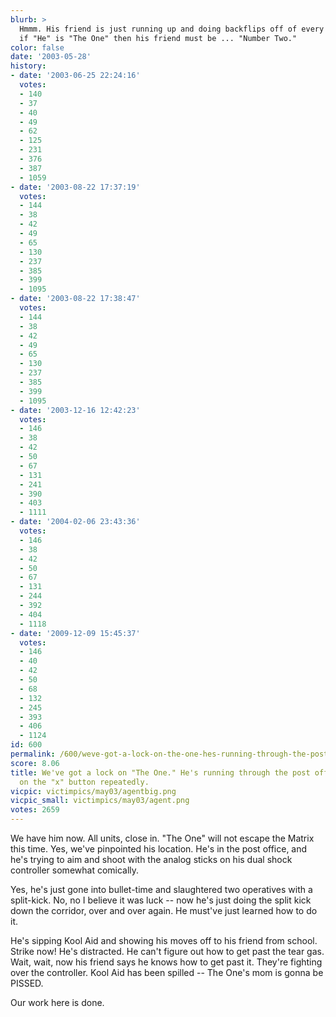 ```yaml
---
blurb: >
  Hmmm. His friend is just running up and doing backflips off of every wall. I suppose
  if "He" is "The One" then his friend must be ... "Number Two."
color: false
date: '2003-05-28'
history:
- date: '2003-06-25 22:24:16'
  votes:
  - 140
  - 37
  - 40
  - 49
  - 62
  - 125
  - 231
  - 376
  - 387
  - 1059
- date: '2003-08-22 17:37:19'
  votes:
  - 144
  - 38
  - 42
  - 49
  - 65
  - 130
  - 237
  - 385
  - 399
  - 1095
- date: '2003-08-22 17:38:47'
  votes:
  - 144
  - 38
  - 42
  - 49
  - 65
  - 130
  - 237
  - 385
  - 399
  - 1095
- date: '2003-12-16 12:42:23'
  votes:
  - 146
  - 38
  - 42
  - 50
  - 67
  - 131
  - 241
  - 390
  - 403
  - 1111
- date: '2004-02-06 23:43:36'
  votes:
  - 146
  - 38
  - 42
  - 50
  - 67
  - 131
  - 244
  - 392
  - 404
  - 1118
- date: '2009-12-09 15:45:37'
  votes:
  - 146
  - 40
  - 42
  - 50
  - 68
  - 132
  - 245
  - 393
  - 406
  - 1124
id: 600
permalink: /600/weve-got-a-lock-on-the-one-hes-running-through-the-post-office-level-banging-on-the-x-button-repeatedly/
score: 8.06
title: We've got a lock on "The One." He's running through the post office level banging
  on the "x" button repeatedly.
vicpic: victimpics/may03/agentbig.png
vicpic_small: victimpics/may03/agent.png
votes: 2659
---
```


We have him now. All units, close in. "The One" will not escape the
Matrix this time. Yes, we've pinpointed his location. He's in the post
office, and he's trying to aim and shoot with the analog sticks on his
dual shock controller somewhat comically.

Yes, he's just gone into bullet-time and slaughtered two operatives with
a split-kick. No, no I believe it was luck -- now he's just doing the
split kick down the corridor, over and over again. He must've just
learned how to do it.

He's sipping Kool Aid and showing his moves off to his friend from
school. Strike now! He's distracted. He can't figure out how to get past
the tear gas. Wait, wait, now his friend says he knows how to get past
it. They're fighting over the controller. Kool Aid has been spilled --
The One's mom is gonna be PISSED.

Our work here is done.